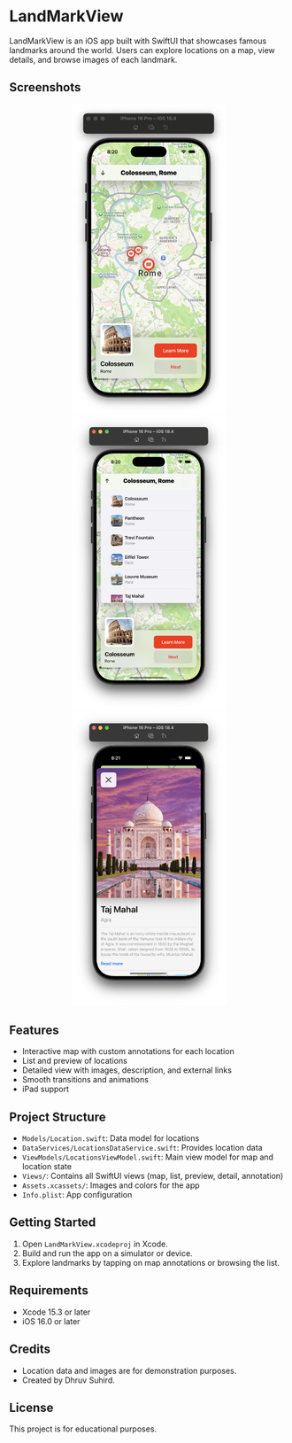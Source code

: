 # LandMarkView

LandMarkView is an iOS app built with SwiftUI that showcases famous landmarks around the world. Users can explore locations on a map, view details, and browse images of each landmark.

## Screenshots

<p align="center">
  <img src="LandMarkView/ScreenShots/StartingView.png" alt="Map Screen" width="280"/>
  <img src="LandMarkView/ScreenShots/SearchView.png" alt="Search View" width="280"/>
  <img src="LandMarkView/ScreenShots/DetailView.png" alt="Detail View" width="280"/>
</p>


## Features

- Interactive map with custom annotations for each location
- List and preview of locations
- Detailed view with images, description, and external links
- Smooth transitions and animations
- iPad support

## Project Structure

- `Models/Location.swift`: Data model for locations
- `DataServices/LocationsDataService.swift`: Provides location data
- `ViewModels/LocationsViewModel.swift`: Main view model for map and location state
- `Views/`: Contains all SwiftUI views (map, list, preview, detail, annotation)
- `Assets.xcassets/`: Images and colors for the app
- `Info.plist`: App configuration

## Getting Started

1. Open `LandMarkView.xcodeproj` in Xcode.
2. Build and run the app on a simulator or device.
3. Explore landmarks by tapping on map annotations or browsing the list.

## Requirements

- Xcode 15.3 or later
- iOS 16.0 or later

## Credits

- Location data and images are for demonstration purposes.
- Created by Dhruv Suhird.

## License

This project is for educational purposes.
